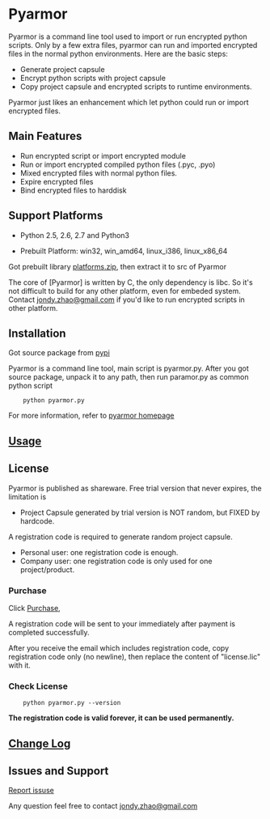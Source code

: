 # Pyarmor

Pyarmor is a command line tool used to import or run encrypted python
scripts. Only by a few extra files, pyarmor can run and imported
encrypted files in the normal python environments. Here are the basic
steps:

- Generate project capsule
- Encrypt python scripts with project capsule
- Copy project capsule and encrypted scripts to runtime environments.

Pyarmor just likes an enhancement which let python could run or import
encrypted files.

## Main Features

- Run encrypted script or import encrypted module
- Run or import encrypted compiled python files (.pyc, .pyo)
- Mixed encrypted files with normal python files. 
- Expire encrypted files
- Bind encrypted files to harddisk

## Support Platforms

- Python 2.5, 2.6, 2.7 and Python3

- Prebuilt Platform: win32, win_amd64, linux_i386, linux_x86_64

Got prebuilt library [platforms.zip](https://github.com/dashingsoft/pyarmor/releases/latest),
then extract it to src of Pyarmor

The core of [Pyarmor] is written by C, the only dependency is libc. So
it's not difficult to build for any other platform, even for embeded
system. Contact <jondy.zhao@gmail.com> if you'd like to run encrypted
scripts in other platform.

## Installation

Got source package from [pypi](https://pypi.python.org/pypi/pyarmor)

Pyarmor is a command line tool, main script is pyarmor.py. After you
got source package, unpack it to any path, then run paramor.py as
common python script

```
    python pyarmor.py
```

For more information, refer to [pyarmor homepage](https://github.com/dashingsoft/pyarmor)

## [Usage](src/usage.md)

## License

Pyarmor is published as shareware. Free trial version that never expires, the limitation is

- Project Capsule generated by trial version is NOT random, but FIXED by hardcode.

A registration code is required to generate random project capsule.

- Personal user: one registration code is enough.
- Company user: one registration code is only used for one project/product.

### Purchase

Click [Purchase](https://shopper.mycommerce.com/checkout/cart/add/55259-1),

A registration code will be sent to your immediately after payment is completed successfully.

After you receive the email which includes registration code, copy
registration code only (no newline), then replace the content of
"license.lic" with it.

### Check License

```
    python pyarmor.py --version
```

**The registration code is valid forever, it can be used permanently.**

## [Change Log](ChangeLog.rst)

## Issues and Support

[Report issuse](https://github.com/dashingsoft/pyarmor/issues)

Any question feel free to contact <jondy.zhao@gmail.com>
